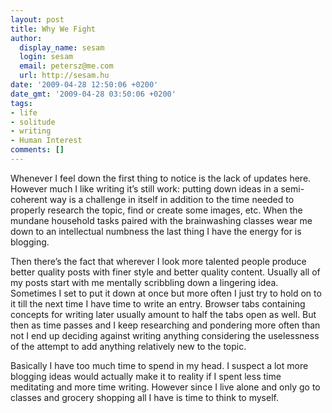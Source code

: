 ```yaml
---
layout: post
title: Why We Fight
author:
  display_name: sesam
  login: sesam
  email: petersz@me.com
  url: http://sesam.hu
date: '2009-04-28 12:50:06 +0200'
date_gmt: '2009-04-28 03:50:06 +0200'
tags:
- life
- solitude
- writing
- Human Interest
comments: []
---
```


Whenever I feel down the first thing to notice is the lack of updates here. However much I like writing it’s still work: putting down ideas in a semi-coherent way is a challenge in itself in addition to the time needed to properly research the topic, find or create some images, etc. When the mundane household tasks paired with the brainwashing classes wear me down to an intellectual numbness the last thing I have the energy for is blogging.

Then there’s the fact that wherever I look more talented people produce better quality posts with finer style and better quality content. Usually all of my posts start with me mentally scribbling down a lingering idea. Sometimes I set to put it down at once but more often I just try to hold on to it till the next time I have time to write an entry. Browser tabs containing concepts for writing later usually amount to half the tabs open as well. But then as time passes and I keep researching and pondering more often than not I end up deciding against writing anything considering the uselessness of the attempt to add anything relatively new to the topic.

Basically I have too much time to spend in my head. I suspect a lot more blogging ideas would actually make it to reality if I spent less time meditating and more time writing. However since I live alone and only go to classes and grocery shopping all I have is time to think to myself.
